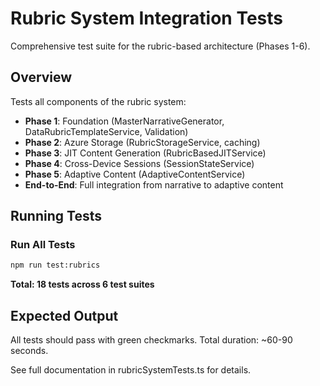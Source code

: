 # Rubric System Integration Tests

Comprehensive test suite for the rubric-based architecture (Phases 1-6).

## Overview

Tests all components of the rubric system:
- **Phase 1**: Foundation (MasterNarrativeGenerator, DataRubricTemplateService, Validation)
- **Phase 2**: Azure Storage (RubricStorageService, caching)
- **Phase 3**: JIT Content Generation (RubricBasedJITService)
- **Phase 4**: Cross-Device Sessions (SessionStateService)
- **Phase 5**: Adaptive Content (AdaptiveContentService)
- **End-to-End**: Full integration from narrative to adaptive content

## Running Tests

### Run All Tests

```bash
npm run test:rubrics
```

**Total: 18 tests across 6 test suites**

## Expected Output

All tests should pass with green checkmarks. Total duration: ~60-90 seconds.

See full documentation in rubricSystemTests.ts for details.
